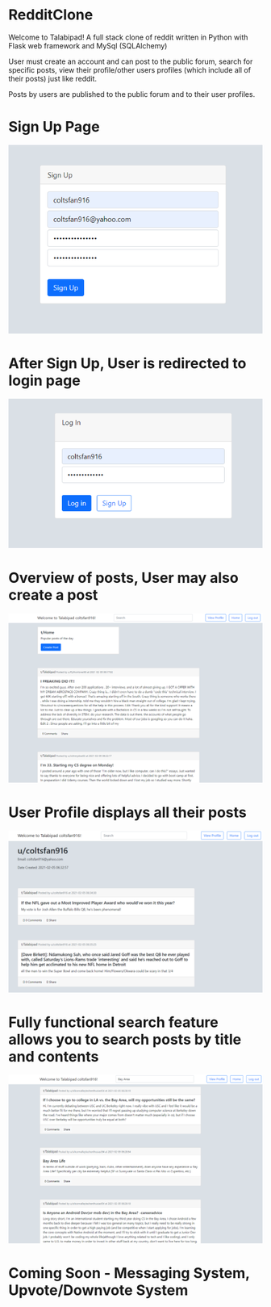 # RedditClone
Welcome to Talabipad! A full stack clone of reddit written in Python with Flask web framework and MySql (SQLAlchemy)

User must create an account and can post to the public forum, search for specific posts, view their profile/other users profiles (which include all of their posts) just like reddit.

Posts by users are published to the public forum and to their user profiles.

# Sign Up Page
![alt text](https://github.com/Davidtalabi/RedditClone/blob/main/Signup.PNG)


# After Sign Up, User is redirected to login page
![alt text](https://github.com/Davidtalabi/RedditClone/blob/main/Login.PNG)

# Overview of posts, User may also create a post
![alt text](https://github.com/Davidtalabi/RedditClone/blob/main/Overview.PNG)

# User Profile displays all their posts
![alt text](https://github.com/Davidtalabi/RedditClone/blob/main/Profile.PNG)

# Fully functional search feature allows you to search posts by title and contents
![alt text](https://github.com/Davidtalabi/RedditClone/blob/main/Search.PNG)







# Coming Soon - Messaging System, Upvote/Downvote System


